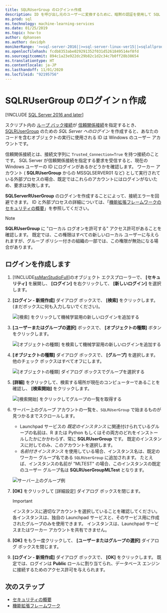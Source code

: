 ```yaml
---
title: SQLRUserGroup のログインｎ作成
description: ID を呼び出し元のユーザーに変換するために、暗黙の認証を使用して SQL Server 内で SQLRUserGroup 用のログインを作成してサーバーにログインします。
ms.prod: sql
ms.technology: machine-learning-services
ms.date: 01/25/2019
ms.topic: how-to
author: dphansen
ms.author: davidph
monikerRange: '>=sql-server-2016||>=sql-server-linux-ver15||=sqlallproducts-allversions'
ms.openlocfilehash: fcdb8353abe029291352f031d5261849514ef8fd
ms.sourcegitcommit: 894c1a23e922dc29b82c1d2c34c7b0ff28b38654
ms.translationtype: HT
ms.contentlocale: ja-JP
ms.lasthandoff: 11/01/2020
ms.locfileid: "92195756"
---
```

# <a name="create-a-login-for-sqlrusergroup"></a>SQLRUserGroup のログインｎ作成
[!INCLUDE [SQL Server 2016 and later](../../includes/applies-to-version/sqlserver2016.md)]

スクリプト内の [ループ バック接続](../../relational-databases/security/authentication-access/create-a-login.md)が [信頼関係接続](../concepts/security.md#sqlrusergroup)を指定するとき、 [SQLRUserGroup](../../machine-learning/concepts/security.md#implied-authentication) のための *SQL Server へのログイン* を作成すると、あなたのコードを含むオブジェクトの実行に使用される ID は Windows のユーザー アカウントです。

信頼関係接続とは、接続文字列に `Trusted_Connection=True` を持つ接続のことです。 SQL Server が信頼関係接続を指定する要求を受信すると、現在の Windows ユーザーの ID にログインがあるかどうかを確認します。 ワーカー アカウント ( **SQLRUserGroup** からの MSSQLSERVER01 など) として実行されている外部プロセスの場合、既定ではこれらのアカウントにはログインがないため、要求は失敗します。

**SQLServerRUserGroup** のログインを作成することによって、接続エラーを回避できます。 ID と外部プロセスの詳細については、「[機能拡張フレームワークのセキュリティの概要](../concepts/security.md)」を参照してください。

> [!Note]
> **SQLRUserGroup** に "ローカル ログオンを許可する" アクセス許可があることを確認します。 既定では、この権限はすべての新しいローカル ユーザーに与えられますが、グループ ポリシー付きの組織の一部では、この権限が無効になる場合があります。

## <a name="create-a-login"></a>ログインを作成します

1. [!INCLUDE[ssManStudioFull](../../includes/ssmanstudiofull-md.md)]のオブジェクト エクスプローラーで、 **[セキュリティ]** を展開し、 **[ログイン]** を右クリックして、 **[新しいログイン]** を選択します。

2. **[ログイン - 新規作成]** ダイアログ ボックスで、 **[検索]** をクリックします。 (まだボックスに何も入力しないでください)。
    
     ![[検索] をクリックして機械学習用の新しいログインを追加する](media/implied-auth-login1.png "[検索] をクリックして機械学習用の新しいログインを追加する")

3. **[ユーザーまたはグループの選択]** ボックスで、 **[オブジェクトの種類]** ボタンをクリックします。

     ![[オブジェクトの種類] を検索して機械学習用の新しいログインを追加する](media/implied-auth-login2.png "[オブジェクトの種類] を検索して機械学習用の新しいログインを追加する")

4. **[オブジェクトの種類]** ダイアログ ボックスで、 **[グループ]** を選択します。 他のチェック ボックスはすべてオフにします。

     ![[オブジェクトの種類] ダイアログ ボックスでグループを選択する](media/implied-auth-login3.png "[オブジェクトの種類] ダイアログ ボックスでグループを選択する")

4. **[詳細]** をクリックして、検索する場所が現在のコンピューターであることを確認し、 **[検索開始]** をクリックします。

     ![[検索開始] をクリックしてグループの一覧を取得する](media/implied-auth-login4.png "[検索開始] をクリックしてグループの一覧を取得する")

5. サーバー上のグループ アカウントの一覧を、`SQLRUserGroup` で始まるものが見つかるまでスクロールします。
    
    + Launchpad サービスの _既定のインスタンス_ に関連付けられているグループの名前は、R または Python もしくはその両方のどれをインストールしたかにかかわらず、常に **SQLRUserGroup** です。 既定のインスタンスに対してのみ、このアカウントを選択します。
    + _名前付きインスタンス_ を使用している場合、インスタンス名は、既定のワーカー グループ名である `SQLRUserGroup` に追加されます。 たとえば、インスタンスの名前が "MLTEST" の場合、このインスタンスの既定のユーザー グループ名は **SQLRUserGroupMLTest** となります。
 
    ![サーバー上のグループ例](media/implied-auth-login5.png "サーバー上のグループ例")
   
5. **[OK]** をクリックして [詳細設定] ダイアログ ボックスを閉じます。

    > [!IMPORTANT]
    > インスタンスに適切なアカウントを選択していることを確認してください。 各インスタンスは、独自の Launchpad サービスと、そのサービス用に作成されたグループのみを使用できます。 インスタンスは、Launchpad サービスまたはワーカー アカウントを共有できません。

6. **[OK]** をもう一度クリックして、 **[ユーザーまたはグループの選択]** ダイアログ ボックスを閉じます。

7. **[ログイン - 新規作成]** ダイアログ ボックスで、 **[OK]** をクリックします。 既定では、ログインは **Public** ロールに割り当てられ、データベース エンジンに接続するためのアクセス許可を与えられます。

## <a name="next-steps"></a>次のステップ

+ [セキュリティの概要](../concepts/security.md)
+ [機能拡張フレームワーク](../concepts/extensibility-framework.md)